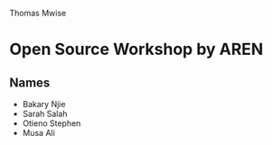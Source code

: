 Thomas Mwise
# Open Source Workshop by AREN

## Names


- Bakary Njie
- Sarah Salah
- Otieno Stephen
- Musa Ali
